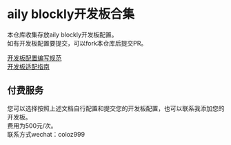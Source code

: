 # aily blockly开发板合集  

本仓库收集存放aily blockly开发板配置。  
如有开发板配置要提交，可以fork本仓库后提交PR。  

[开发板配置编写规范](./开发板规范.md)  
[开发板适配指南](./开发板适配.md)  



 ## 付费服务
 您可以选择按照上述文档自行配置和提交您的开发板配置，也可以联系我添加您的开发板。  
 费用为500元/次。  
 联系方式wechat：coloz999
